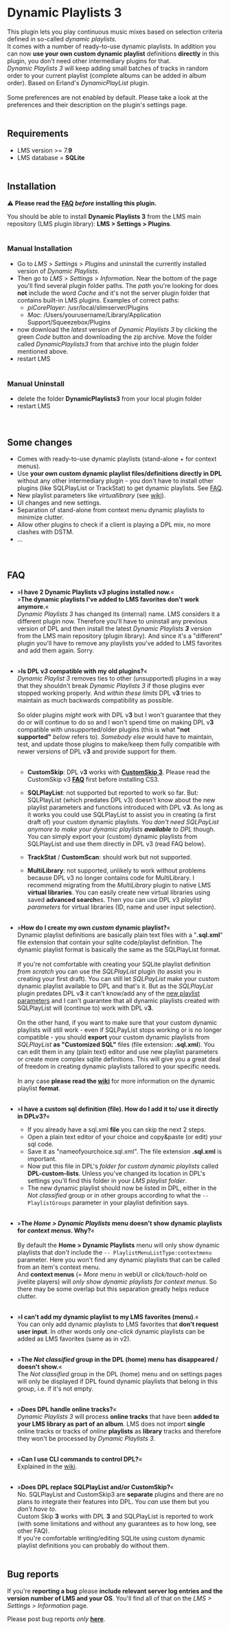 Dynamic Playlists 3
====

This plugin lets you play continuous music mixes based on selection criteria defined in so-called <i>dynamic playlists</i>.<br>
It comes with a number of ready-to-use dynamic playlists. In addition you can now <b>use your own custom dynamic playlist</b> definitions <b>directly</b> in this plugin, you don't need other intermediary plugins for that.<br>*Dynamic Playlists 3* will keep adding small batches of tracks in random order to your current playlist (complete albums can be added in album order). Based on Erland's <i>DynamicPlayList</i> plugin.<br><br>
Some preferences are not enabled by default. Please take a look at the preferences and their description on the plugin's settings page.
<br><br>

## Requirements

- LMS version >= 7.**9**
- LMS database = **SQLite**
<br><br>

## Installation
⚠️ **Please read the [FAQ](https://github.com/AF-1/lms-dynamicplaylists#faq) *before* installing this plugin.**<br>

You should be able to install **Dynamic Playlists 3** from the LMS main repository (LMS plugin library): **LMS > Settings > Plugins**.<br><br>


### Manual Installation

- Go to *LMS* > *Settings* > *Plugins* and uninstall the currently installed version of *Dynamic Playlists*.
- Then go to *LMS* > *Settings* > *Information*. Near the bottom of the page you'll find several plugin folder paths. The *path* you're looking for does **not** include the word *Cache* and it's not the server plugin folder that contains built-in LMS plugins. Examples of correct paths:
    - *piCorePlayer*: /usr/local/slimserver/Plugins
    - *Mac*: /Users/yourusername/Library/Application Support/Squeezebox/Plugins
- now download the *latest* version of *Dynamic Playlists 3* by clicking the green *Code* button and downloading the zip archive. Move the folder called *DynamicPlaylists3* from that archive into the plugin folder mentioned above.
- restart LMS
<br><br>

### Manual Uninstall

- delete the folder **DynamicPlaylists3** from your local plugin folder
- restart LMS
<br><br><br>


## Some changes<br>
- Comes with ready-to-use dynamic playlists (stand-alone + for context menus).
- Use **your own custom dynamic playlist files/definitions directly in DPL** without any other intermediary plugin - you don't have to install other plugins (like SQLPlayList or TrackStat) to get dynamic playlists. See [FAQ](https://github.com/AF-1/lms-dynamicplaylists#faq).
- New playlist parameters like <i>virtuallibrary</i> (see [wiki](https://github.com/AF-1/lms-dynamicplaylists/wiki/DPL-playlist-format)).
- UI changes and new settings.
- Separation of stand-alone from context menu dynamic playlists to minimize clutter.
- Allow other plugins to check if a client is playing a DPL mix, no more clashes with DSTM.
- …
<br><br><br>


## FAQ

- »**I have 2 Dynamic Playlists v*3* plugins installed now.**«<br>
»**The dynamic playlists I've added to LMS favorites don't work anymore.**«<br>
*Dynamic Playlists 3* has changed its (internal) name. LMS considers it a different plugin now. Therefore you'll have to uninstall any previous version of DPL and then install the latest *Dynamic Playlists **3*** version from the LMS main repository (plugin library). And since it's a "different" plugin you'll have to remove any playlists you've added to LMS favorites and add them again. Sorry.<br><br>

- »**Is DPL v*3* compatible with my old plugins?**«<br>
*Dynamic Playlist 3* removes ties to other (unsupported) plugins in a way that they shouldn't break *Dynamic Playlists 3* if those plugins ever stopped working properly. And *within these limits* DPL v**3** tries to maintain as much backwards compatibility as possible.<br><br>So older plugins *might* work with DPL v**3** but I won't guarantee that they do or will continue to do so and I won't spend time on making DPL v**3** compatible with unsupported/older plugins (this is what **"not supported"** *below* refers to). *Somebody else* would have to maintain, test, and update those plugins to make/keep them fully compatible with newer versions of DPL v**3** and provide support for them.
<br><br>
    - **CustomSkip**: DPL v**3** works with [**CustomSkip 3**](https://github.com/AF-1/lms-customskip). Please read the CustomSkip v3 [**FAQ**](https://github.com/AF-1/lms-customskip#faq) first before installing CS3.<br>

    - **SQLPlayList**: not supported but reported to work so far. But: SQLPlayList (which predates DPL v3) doesn't know about the new playlist parameters and functions introduced with DPL v**3**. As long as it works you could use SQLPlayList to assist you in creating (a first draft of) your custom dynamic playlists. You *don't need SQLPayList anymore to make your dynamic playlists **available** to DPL* though. You can simply export your (custom) dynamic playlists from SQLPlayList and use them directly in DPL v3 (read FAQ below).<br>

    - **TrackStat** / **CustomScan**: should work but not supported.<br>

    - **MultiLibrary**: not supported, unlikely to work without problems because DPL v3 no longer contains code for MultiLibrary. I recommend migrating from the *MultiLibrary* plugin to native LMS **virtual libraries**. You can easily create new virtual libraries using saved **advanced search**es. Then you can use DPL v3 *playlist parameters* for virtual libraries (ID, name and user input selection).<br><br>

- »**How do I create my own *custom* dynamic playlist?**«<br>
Dynamic playlist definitions are basically plain text files with a "**.sql.xml**" file extension that contain your sqlite code/playlist definition. The dynamic playlist format is basically the same as the SQLPlayList format.<br><br>
If you're not comfortable with creating your SQLite playlist definition *from scratch* you can use the *SQLPlayList* plugin (to assist you in creating your first draft). You can still let *SQLPayList* make your custom dynamic playlist available to DPL and that's it. But as the *SQLPlayList* plugin predates DPL v**3** it can't know/add any of the [new playlist parameters](https://github.com/AF-1/lms-dynamicplaylists/wiki/DPL-playlist-format#playlist-parameters) and I can't guarantee that all dynamic playlists created with SQLPlayList will (continue to) work with DPL v**3**.<br><br>On the other hand, if you want to make sure that your custom dynamic playlists will still work - even if SQLPayList stops working or is no longer compatible - you should **export** your custom dynamic playlists from *SQLPlayList* **as "Customized SQL"** files (file extension: **.sql.xml**). You can edit them in any (plain text) editor and use new playlist parameters or create more complex sqlite definitions. This will give you a great deal of freedom in creating dynamic playlists tailored to your specific needs.<br><br>
In any case **please read the [wiki](https://github.com/AF-1/lms-dynamicplaylists/wiki/DPL-playlist-format)** for more information on the dynamic playlist **format**.<br><br>

- »**I have a custom sql definition (file). How do I add it to/ use it directly in DPLv3?**«<br>
    - If you already have a sql.xml **file** you can skip the next 2 steps.
    - Open a plain text editor of your choice and copy&paste (or edit) your sql code.
    - Save it as "nameofyourchoice.sql.xml". The file extension **.sql.xml** is important.
    - Now put this file in DPL's *folder for custom dynamic playlists* called **DPL-custom-lists**. Unless you've changed its location in DPL's settings you'll find this folder in your *LMS playlist folder*.
    - The new dynamic playlist should now be listed in DPL, either in the *Not classified* group or in other groups according to what the `-- PlaylistGroups` parameter in your playlist definition says.<br><br>

- »**The *Home > Dynamic Playlists* menu doesn't show dynamic playlists for *context menus*. Why?**«<br><br>
By default the **Home > Dynamic Playlists** menu will only show dynamic playlists that *don't* include the `-- PlaylistMenuListType:contextmenu` parameter. Here you won't find any dynamic playlists that can be called from an item's context menu.<br>
And **context menus** (= *More* menu in webUI or *click/touch-hold* on jivelite players) will *only show dynamic playlists for context menus*. So there may be some overlap but this separation greatly helps reduce clutter.<br><br>

- »**I can't add my dynamic playlist to my LMS favorites (menu)**.«<br>
You can only add dynamic playlists to LMS favorites that **don't request user input**. In other words only *one-click* dynamic playlists can be added as LMS favorites (same as in v2).<br><br>

- »**The *Not classified* group in the DPL (home) menu has disappeared / doesn't show.**«<br>
The *Not classified* group in the DPL (home) menu and on settings pages will only be displayed if DPL found dynamic playlists that belong in this group, i.e. if it's not empty.<br><br>

- »**Does DPL handle online tracks?**«<br>
*Dynamic Playlists 3* will process **online tracks** that have been **added to your LMS library as part of an album**. LMS does not import **single** online tracks or tracks of *online* **playlists** as **library** tracks and therefore they won't be processed by *Dynamic Playlists 3*.<br><br>

- »**Can I use CLI commands to control DPL?**«<br>
Explained in the [wiki](https://github.com/AF-1/lms-dynamicplaylists/wiki/CLI-commands).
<br><br>

- »**Does DPL replace SQLPlayList and/or CustomSkip?**«<br>
No. SQLPlayList and CustomSkip3 are **separate** plugins and there are no plans to integrate their features into DPL. You *can* use them but you *don't have to*.<br>Custom Skip **3** works with DPL **3** and SQLPlayList is reported to work (with some limitations and without any guarantees as to how long, see other FAQ).<br>If you're comfortable writing/editing SQLite using custom dynamic playlist definitions you can probably do without them.
<br><br>

## Bug reports

If you're **reporting a bug** please **include relevant server log entries and the version number of LMS and your OS**. You'll find all of that on the *LMS > Settings > Information* page.

Please post bug reports *only* [**here**](https://forums.slimdevices.com/showthread.php?115073-Announce-Dynamic-Playlists-3-(mod)).
